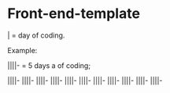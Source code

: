 # Front-end-template

| = day of coding. 

Example: 

||||-  = 5 days a of coding; 

||||- ||||- ||||- ||||- ||||-
||||- ||||- ||||- ||||- ||||-
||||-
